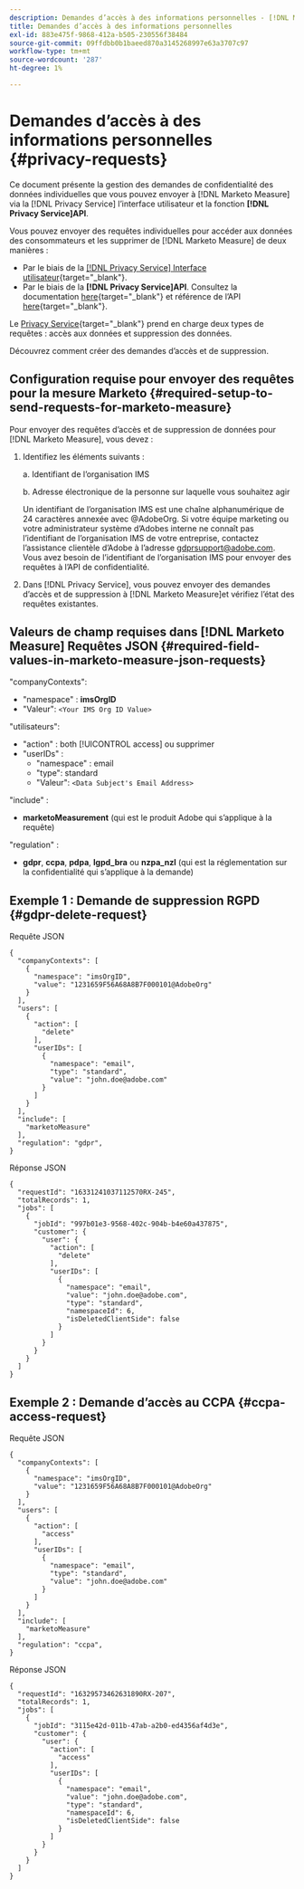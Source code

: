 ```yaml
---
description: Demandes d’accès à des informations personnelles - [!DNL Marketo Measure] - Documentation du produit
title: Demandes d’accès à des informations personnelles
exl-id: 883e475f-9868-412a-b505-230556f38484
source-git-commit: 09ffdbb0b1baeed870a3145268997e63a3707c97
workflow-type: tm+mt
source-wordcount: '287'
ht-degree: 1%

---
```


# Demandes d’accès à des informations personnelles {#privacy-requests}

Ce document présente la gestion des demandes de confidentialité des données individuelles que vous pouvez envoyer à [!DNL Marketo Measure] via la [!DNL Privacy Service] l’interface utilisateur et la fonction **[!DNL Privacy Service]API**.

Vous pouvez envoyer des requêtes individuelles pour accéder aux données des consommateurs et les supprimer de [!DNL Marketo Measure] de deux manières :

* Par le biais de la [[!DNL Privacy Service] Interface utilisateur](https://experienceleague.adobe.com/docs/experience-platform/privacy/ui/overview.html){target=&quot;_blank&quot;}.
* Par le biais de la **[!DNL Privacy Service]API**. Consultez la documentation [here](https://experienceleague.adobe.com/docs/experience-platform/privacy/api/overview.html){target=&quot;_blank&quot;} et référence de l’API [here](https://developer.adobe.com/experience-platform-apis/references/privacy-service/){target=&quot;_blank&quot;}.

Le [Privacy Service](https://experienceleague.adobe.com/docs/experience-platform/privacy/home.html){target=&quot;_blank&quot;} prend en charge deux types de requêtes : accès aux données et suppression des données.

Découvrez comment créer des demandes d’accès et de suppression.

## Configuration requise pour envoyer des requêtes pour la mesure Marketo {#required-setup-to-send-requests-for-marketo-measure}

Pour envoyer des requêtes d’accès et de suppression de données pour [!DNL Marketo Measure], vous devez :

1. Identifiez les éléments suivants :

   a. Identifiant de l’organisation IMS

   b. Adresse électronique de la personne sur laquelle vous souhaitez agir

   Un identifiant de l’organisation IMS est une chaîne alphanumérique de 24 caractères annexée avec @AdobeOrg. Si votre équipe marketing ou votre administrateur système d’Adobes interne ne connaît pas l’identifiant de l’organisation IMS de votre entreprise, contactez l’assistance clientèle d’Adobe à l’adresse gdprsupport@adobe.com. Vous avez besoin de l’identifiant de l’organisation IMS pour envoyer des requêtes à l’API de confidentialité.

1. Dans [!DNL Privacy Service], vous pouvez envoyer des demandes d’accès et de suppression à [!DNL Marketo Measure]et vérifiez l’état des requêtes existantes.

## Valeurs de champ requises dans [!DNL Marketo Measure] Requêtes JSON {#required-field-values-in-marketo-measure-json-requests}

&quot;companyContexts&quot;:

* &quot;namespace&quot; : **imsOrgID**
* &quot;Valeur&quot;: `<Your IMS Org ID Value>`

&quot;utilisateurs&quot;:

* &quot;action&quot; : both [!UICONTROL access] ou supprimer
* &quot;userIDs&quot; :
   * &quot;namespace&quot; : email
   * &quot;type&quot;: standard
   * &quot;Valeur&quot;: `<Data Subject's Email Address>`

&quot;include&quot; :

* **marketoMeasurement** (qui est le produit Adobe qui s’applique à la requête)

&quot;regulation&quot; :

* **gdpr**, **ccpa**, **pdpa**, **lgpd_bra** ou **nzpa_nzl** (qui est la réglementation sur la confidentialité qui s’applique à la demande)

## Exemple 1 : Demande de suppression RGPD {#gdpr-delete-request}

Requête JSON

```text
{
  "companyContexts": [
    {
      "namespace": "imsOrgID",
      "value": "1231659F56A68A8B7F000101@AdobeOrg"
    }
  ],
  "users": [
    {
      "action": [
        "delete"
      ],
      "userIDs": [
        {
          "namespace": "email",
          "type": "standard",
          "value": "john.doe@adobe.com"
        }
      ]
    }
  ],
  "include": [
    "marketoMeasure"
  ],
  "regulation": "gdpr",
}
```

Réponse JSON

```text
{
  "requestId": "16331241037112570RX-245",
  "totalRecords": 1,
  "jobs": [
    {
      "jobId": "997b01e3-9568-402c-904b-b4e60a437875",
      "customer": {
        "user": {
          "action": [
            "delete"
          ],
          "userIDs": [
            {
              "namespace": "email",
              "value": "john.doe@adobe.com",
              "type": "standard",
              "namespaceId": 6,
              "isDeletedClientSide": false
            }
          ]
        }
      }
    }
  ]
}
```

## Exemple 2 : Demande d’accès au CCPA {#ccpa-access-request}

Requête JSON

```text
{
  "companyContexts": [
    {
      "namespace": "imsOrgID",
      "value": "1231659F56A68A8B7F000101@AdobeOrg"
    }
  ],
  "users": [
    {
      "action": [
        "access"
      ],
      "userIDs": [
        {
          "namespace": "email",
          "type": "standard",
          "value": "john.doe@adobe.com"
        }
      ]
    }
  ],
  "include": [
    "marketoMeasure"
  ],
  "regulation": "ccpa",
}
```

Réponse JSON

```text
{
  "requestId": "16329573462631890RX-207",
  "totalRecords": 1,
  "jobs": [
    {
      "jobId": "3115e42d-011b-47ab-a2b0-ed4356af4d3e",
      "customer": {
        "user": {
          "action": [
            "access"
          ],
          "userIDs": [
            {
              "namespace": "email",
              "value": "john.doe@adobe.com",
              "type": "standard",
              "namespaceId": 6,
              "isDeletedClientSide": false
            }
          ]
        }
      }
    }
  ]
}
```
